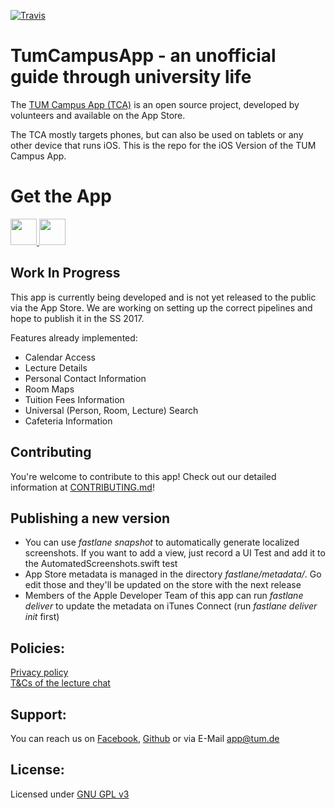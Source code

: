 [![Travis](https://api.travis-ci.org/TCA-Team/iOS.svg?branch=master)]()

# TumCampusApp - an unofficial guide through university life

The [TUM Campus App (TCA)](https://itunes.apple.com/app/id1217412716) is an open source project, developed by volunteers and available on the App Store.

The TCA mostly targets phones, but can also be used on tablets or any other device that runs iOS. This is the repo for the iOS Version of the TUM Campus App.

# Get the App

<a href="https://beta.tumcampusapp.de">
<img src="https://developer.apple.com/assets/elements/icons/testflight/testflight-64x64_2x.png" height="42" width="42">
</a> 
<a href="https://itunes.apple.com/us/app/tum-campus-app/id1217412716?mt=8">
<img src="https://devimages-cdn.apple.com/app-store/marketing/guidelines/images/badge-download-on-the-app-store.svg" height="42">
</a>


## Work In Progress
This app is currently being developed and is not yet released to the public via the App Store. We are working on setting up the correct pipelines and hope to publish it in the SS 2017.

Features already implemented:
* Calendar Access
* Lecture Details
* Personal Contact Information
* Room Maps
* Tuition Fees Information
* Universal (Person, Room, Lecture) Search
* Cafeteria Information

## Contributing
You're welcome to contribute to this app!
Check out our detailed information at [CONTRIBUTING.md](https://github.com/TCA-Team/iOS/blob/master/CONTRIBUTING.md)!

## Publishing a new version
- You can use _fastlane snapshot_ to automatically generate localized screenshots. If you want to add a view, just record a UI Test and add it to the AutomatedScreenshots.swift test
- App Store metadata is managed in the directory _fastlane/metadata/_. Go edit those and they'll be updated on the store with the next release
- Members of the Apple Developer Team of this app can run _fastlane deliver_ to update the metadata on iTunes Connect (run _fastlane deliver init_ first)

## Policies:
[Privacy policy](https://app.tum.de/landing/privacy/)  
[T&Cs of the lecture chat](https://app.tum.de/landing/chatterms/)

## Support:
You can reach us on [Facebook](https://www.facebook.com/TUMCampus), [Github](https://github.com/TCA-Team/iOS) or via E-Mail [app@tum.de](mailto:app@tum.de)

## License:
Licensed under [GNU GPL v3](http://www.gnu.org/licenses/gpl.html)

